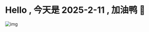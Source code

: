 
# Hello , 今天是 2025-2-11 , 加油鸭 🤭

![img](https://v1.jinrishici.com/all.svg?font-size=18&spacing=4)


